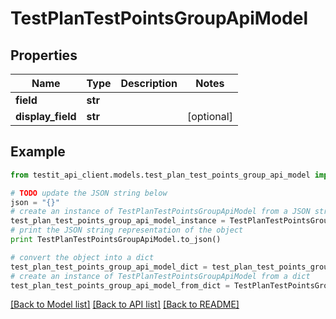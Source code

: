 # TestPlanTestPointsGroupApiModel


## Properties
Name | Type | Description | Notes
------------ | ------------- | ------------- | -------------
**field** | **str** |  | 
**display_field** | **str** |  | [optional] 

## Example

```python
from testit_api_client.models.test_plan_test_points_group_api_model import TestPlanTestPointsGroupApiModel

# TODO update the JSON string below
json = "{}"
# create an instance of TestPlanTestPointsGroupApiModel from a JSON string
test_plan_test_points_group_api_model_instance = TestPlanTestPointsGroupApiModel.from_json(json)
# print the JSON string representation of the object
print TestPlanTestPointsGroupApiModel.to_json()

# convert the object into a dict
test_plan_test_points_group_api_model_dict = test_plan_test_points_group_api_model_instance.to_dict()
# create an instance of TestPlanTestPointsGroupApiModel from a dict
test_plan_test_points_group_api_model_from_dict = TestPlanTestPointsGroupApiModel.from_dict(test_plan_test_points_group_api_model_dict)
```
[[Back to Model list]](../README.md#documentation-for-models) [[Back to API list]](../README.md#documentation-for-api-endpoints) [[Back to README]](../README.md)


